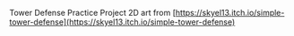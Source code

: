 Tower Defense Practice Project
2D art from [https://skyel13.itch.io/simple-tower-defense](https://skyel13.itch.io/simple-tower-defense)
